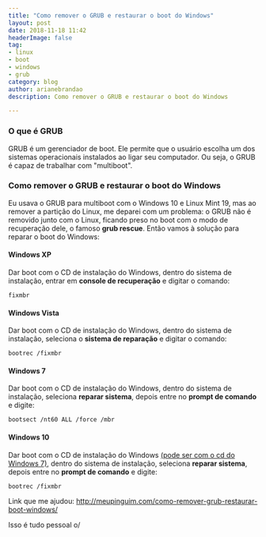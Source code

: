 ```yaml
---
title: "Como remover o GRUB e restaurar o boot do Windows"
layout: post
date: 2018-11-18 11:42
headerImage: false
tag:
- linux
- boot
- windows
- grub
category: blog
author: arianebrandao
description: Como remover o GRUB e restaurar o boot do Windows

---
```


### O que é GRUB
GRUB é um gerenciador de boot. Ele permite que o usuário escolha um dos sistemas operacionais instalados ao ligar seu computador. Ou seja, o GRUB é capaz de trabalhar com "multiboot".


### Como remover o GRUB e restaurar o boot do Windows
Eu usava o GRUB para multiboot com o Windows 10 e Linux Mint 19, mas ao remover a partição do Linux, me deparei com um problema: o GRUB não é removido junto com o Linux, ficando preso no boot com o modo de recuperação dele, o famoso **grub rescue**. Então vamos à solução para reparar o boot do Windows:  


#### Windows XP
Dar boot com o CD de instalação do Windows, dentro do sistema de instalação, entrar em **console de recuperação** e digitar o comando:  
```
fixmbr
```

#### Windows Vista
Dar boot com o CD de instalação do Windows, dentro do sistema de instalação, seleciona o **sistema de reparação** e digitar o comando:  
```
bootrec /fixmbr
```

#### Windows 7
Dar boot com o CD de instalação do Windows, dentro do sistema de instalação, seleciona **reparar sistema**, depois entre no **prompt de comando** e digite:  
```
bootsect /nt60 ALL /force /mbr
```

#### Windows 10
Dar boot com o CD de instalação do Windows <u>(pode ser com o cd do Windows 7)</u>, dentro do sistema de instalação, seleciona **reparar sistema**, depois entre no **prompt de comando** e digite:  
```
bootrec /fixmbr
```


Link que me ajudou: <http://meupinguim.com/como-remover-grub-restaurar-boot-windows/>

Isso é tudo pessoal o/